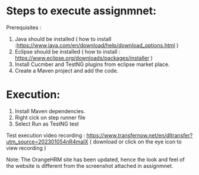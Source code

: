 # Steps to execute assignmnet:
Prerequisites :
1. Java should be installed ( how to install :https://www.java.com/en/download/help/download_options.html )
2. Eclipse should be installed ( how to install : https://www.eclipse.org/downloads/packages/installer )
3. Install Cucmber and TestNG plugins from eclipse market place.
4. Create a Maven project and add the code.
# Execution:
1. Install Maven dependencies.
2. Right cick on step runner file
3. Select Run as TestNG test

Test execution video recording : https://www.transfernow.net/en/dltransfer?utm_source=202301054nR4malX 
( download or click on the eye icon to view recording )

Note: The OrangeHRM site has been updated, hence the look and feel of the website is different from the screenshot attached in assignmnet.
